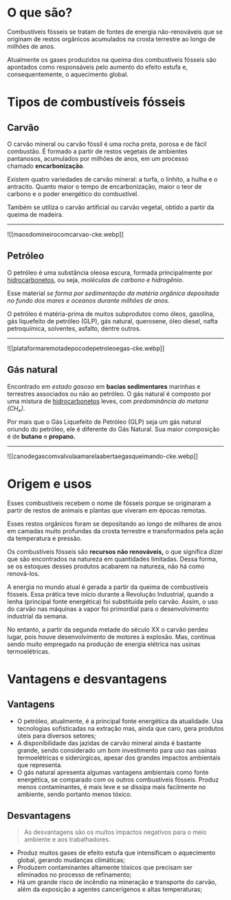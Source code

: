 # O que são?
Combustíveis fósseis se tratam de fontes de energia não-renováveis que se originam de restos orgânicos acumulados na crosta terrestre ao longo de milhões de anos.

Atualmente os gases produzidos na queima dos combustíveis fósseis são apontados como responsáveis pelo aumento do efeito estufa e, consequentemente, o aquecimento global.

# Tipos de combustíveis fósseis
## Carvão
O carvão mineral ou carvão fóssil é uma rocha preta, porosa e de fácil combustão. É formado a partir de restos vegetais de ambientes pantanosos, acumulados por milhões de anos, em um processo chamado **encarbonização**.

Existem quatro variedades de carvão mineral: a turfa, o linhito, a hulha e o antracito. Quanto maior o tempo de encarbonização, maior o teor de carbono e o poder energético do combustível.

Também se utiliza o carvão artificial ou carvão vegetal, obtido a partir da queima de madeira.

---

![[maosdomineirocomcarvao-cke.webp]]


## Petróleo
O petróleo é uma substância oleosa escura, formada principalmente por [hidrocarbonetos](obsidian://open?vault=Estudos&file=Ci%C3%AAncias%20da%20Natureza%2FQu%C3%ADmica%2FQu%C3%ADmica%20Org%C3%A2nica%2FFun%C3%A7%C3%B5es%20Org%C3%A2nicas%2FFun%C3%A7%C3%B5es%20Org%C3%A2nicas), ou seja, *moléculas de carbono e hidrogênio*.

Esse material *se forma por sedimentação da matéria orgânica depositada no fundo dos mares e oceanos durante milhões de anos.*

O petróleo é matéria-prima de muitos subprodutos como óleos, gasolina, gás liquefeito de petróleo (GLP), gás natural, querosene, óleo diesel, nafta petroquímica, solventes, asfalto, dentre outros.

---

![[plataformaremotadepocodepetroleoegas-cke.webp]]


## Gás natural
Encontrado em *estado gasoso* em **bacias sedimentares** marinhas e terrestres associados ou não ao petróleo. O gás natural é composto por uma mistura de [hidrocarbonetos](obsidian://open?vault=Estudos&file=Ci%C3%AAncias%20da%20Natureza%2FQu%C3%ADmica%2FQu%C3%ADmica%20Org%C3%A2nica%2FFun%C3%A7%C3%B5es%20Org%C3%A2nicas%2FFun%C3%A7%C3%B5es%20Org%C3%A2nicas) leves, com *predominância do metano (CH₄)*.

Por mais que o Gás Liquefeito de Petróleo (GLP) seja um gás natural oriundo do petróleo, ele é diferente do Gás Natural. Sua maior composição é de **butano** e **propano.**

---

![[canodegascomvalvulaamarelaabertaegasqueimando-cke.webp]]


# Origem e usos
Esses combustíveis recebem o nome de fósseis porque se originaram a partir de restos de animais e plantas que viveram em épocas remotas.

Esses restos orgânicos foram se depositando ao longo de milhares de anos em camadas muito profundas da crosta terrestre e transformados pela ação da temperatura e pressão.

Os combustíveis fósseis são **recursos não renováveis,** o que significa dizer que são encontrados na natureza em quantidades limitadas. Dessa forma, se os estoques desses produtos acabarem na natureza, não há como renová-los.

A energia no mundo atual é gerada a partir da queima de combustíveis fósseis. Essa prática teve início durante a Revolução Industrial, quando a lenha (principal fonte energética) foi substituída pelo carvão. Assim, o uso do carvão nas máquinas a vapor foi primordial para o desenvolvimento industrial da semana.

No entanto, a partir da segunda metade do século XX o carvão perdeu lugar, pois houve desenvolvimento de motores à explosão. Mas, continua sendo muito empregado na produção de energia elétrica nas usinas termoelétricas.

# Vantagens e desvantagens
## Vantagens
* O petróleo, atualmente, é a principal fonte energética da atualidade. Usa tecnologias sofisticadas na extração mas, ainda que caro, gera produtos úteis para diversos setores;
* A disponibilidade das jazidas de carvão mineral ainda é bastante grande, sendo considerado um bom investimento para uso nas usinas termoelétricas e siderúrgicas, apesar dos grandes impactos ambientais que representa.
* O gás natural apresenta algumas vantagens ambientais como fonte energética, se comparado com os outros combustíveis fósseis. Produz menos contaminantes, é mais leve e se dissipa mais facilmente no ambiente, sendo portanto menos tóxico.

## Desvantagens
> As desvantagens são os muitos impactos negativos para o meio ambiente e aos trabalhadores.

* Produz muitos gases de efeito estufa que intensificam o aquecimento global, gerando mudanças climáticas;
* Produzem contaminantes altamente tóxicos que precisam ser eliminados no processo de refinamento;
* Há um grande risco de incêndio na mineração e transporte do carvão, além da exposição a agentes cancerígenos e altas temperaturas;